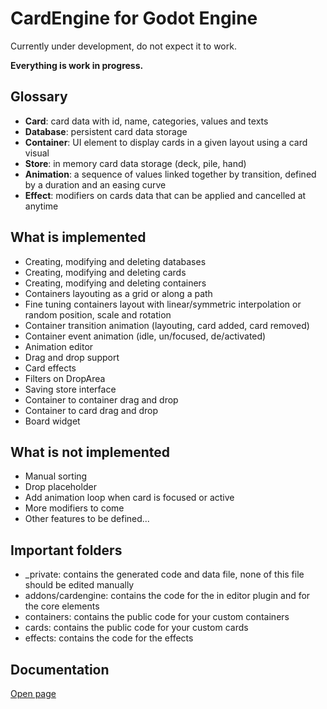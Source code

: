 CardEngine for Godot Engine
==========

Currently under development, do not expect it to work.

**Everything is work in progress.**


## Glossary

* **Card**: card data with id, name, categories, values and texts
* **Database**: persistent card data storage
* **Container**: UI element to display cards in a given layout using a card visual 
* **Store**: in memory card data storage (deck, pile, hand)
* **Animation**: a sequence of values linked together by transition, defined by a duration and an easing curve
* **Effect**: modifiers on cards data that can be applied and cancelled at anytime


## What is implemented

* Creating, modifying and deleting databases
* Creating, modifying and deleting cards
* Creating, modifying and deleting containers
* Containers layouting as a grid or along a path
* Fine tuning containers layout with linear/symmetric interpolation or random position, scale and rotation
* Container transition animation (layouting, card added, card removed)
* Container event animation (idle, un/focused, de/activated)
* Animation editor
* Drag and drop support
* Card effects
* Filters on DropArea
* Saving store interface
* Container to container drag and drop
* Container to card drag and drop
* Board widget


## What is not implemented

* Manual sorting
* Drop placeholder
* Add animation loop when card is focused or active
* More modifiers to come
* Other features to be defined...


## Important folders

* _private: contains the generated code and data file, none of this file should be edited manually
* addons/cardengine: contains the code for the in editor plugin and for the core elements
* containers: contains the public code for your custom containers
* cards: contains the public code for your custom cards
* effects: contains the code for the effects


## Documentation

[Open page](https://www.braindead.bzh/)
